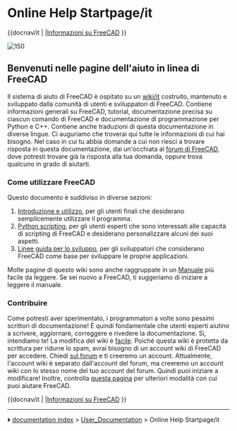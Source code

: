 # Online Help Startpage/it
{{docnav/it
|
|[Informazioni su FreeCAD](About_FreeCAD/it.md)
}}

![150](images/Crystal_Clear_app_tutorials.png )



## Benvenuti nelle pagine dell\'aiuto in linea di FreeCAD 

Il sistema di aiuto di FreeCAD è ospitato su un [wiki/it](http://wiki.freecad.org) costruito, mantenuto e sviluppato dalla comunità di utenti e sviluppatori di FreeCAD. Contiene informazioni generali su FreeCAD, tutorial, documentazione precisa su ciascun comando di FreeCAD e documentazione di programmazione per Python e C++. Contiene anche traduzioni di questa documentazione in diverse lingue. Ci auguriamo che troverai qui tutte le informazioni di cui hai bisogno. Nel caso in cui tu abbia domande a cui non riesci a trovare risposta in questa documentazione, dai un\'occhiata al [forum di FreeCAD](http://forum.freecadweb.org/index.php), dove potresti trovare già la risposta alla tua domanda, oppure trova qualcuno in grado di aiutarti.



### Come utilizzare FreeCAD 

Questo documento è suddiviso in diverse sezioni:

1.  [Introduzione e utilizzo](User_hub/it.md), per gli utenti finali che desiderano semplicemente utilizzare il programma.
2.  [Python scripting](Power_users_hub/it.md), per gli utenti esperti che sono interessati alle capacità di scripting di FreeCAD e desiderano personalizzare alcuni dei suoi aspetti.
3.  [Linee guida per lo sviluppo](Developer_hub/it.md), per gli sviluppatori che considerano FreeCAD come base per sviluppare le proprie applicazioni.

Molte pagine di questo wiki sono anche raggruppate in un [Manuale](Manual/it.md) più facile da leggere. Se sei nuovo a FreeCAD, ti suggeriamo di iniziare a leggere il manuale.



### Contribuire

Come potresti aver sperimentato, i programmatori a volte sono pessimi scrittori di documentazione! È quindi fondamentale che utenti esperti aiutino a scrivere, aggiornare, correggere e rivedere la documentazione. Sì, intendiamo te! La modifica del wiki è [facile](https://www.mediawiki.org/wiki/Help:Formatting/it). Poiché questa wiki è protetta da scrittura per ridurre lo spam, avrai bisogno di un account wiki di FreeCAD per accedere. Chiedi [sul forum](https://forum.freecad.org/viewtopic.php?t=6830) e ti creeremo un account. Attualmente, l\'account wiki è separato dall\'account del forum, ma creeremo un account wiki con lo stesso nome del tuo account del forum. Quindi puoi iniziare a modificare! Inoltre, controlla [questa pagina](http://www.freecadweb.org/wiki/index.php?title=Help_FreeCAD/it) per ulteriori modalità con cui puoi aiutare FreeCAD.


{{docnav/it
|
|[Informazioni su FreeCAD](About_FreeCAD/it.md)
}}



---
⏵ [documentation index](../README.md) > [User_Documentation](Category_User_Documentation.md) > Online Help Startpage/it
